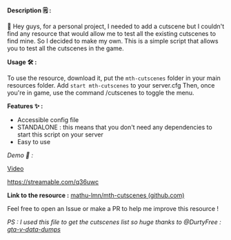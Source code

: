 **Description :spiral_notepad:  :** 

:wave:  Hey guys, for a personal project, I needed to add a cutscene but I couldn't find any resource that would allow me to test all the existing cutscenes to find mine. So I decided to make my own. This is a simple script that allows you to test all the cutscenes in the game.

**Usage :hammer_and_wrench: :**

To use the resource, download it, put the `mth-cutscenes` folder in your main resources folder.
Add `start mth-cutscenes` to your server.cfg
Then, once you're in game, use the command /cutscenes to toggle the menu.

**Features :sparkles: :**
* Accessible config file
* STANDALONE : this means that you don't need any dependencies to start this script on your server
* Easy to use


*Demo :eyes:  :*

[Video](https://streamable.com/q36uwc)

https://streamable.com/q36uwc

**Link to the resource :** [mathu-lmn/mth-cutscenes (github.com)](https://github.com/Mathu-lmn/mth-cutscenes)

Feel free to open an Issue or make a PR to help me improve this resource !

*PS : I used this file to get the cutscenes list so huge thanks to @DurtyFree : [gta-v-data-dumps](https://github.com/DurtyFree/gta-v-data-dumps)*